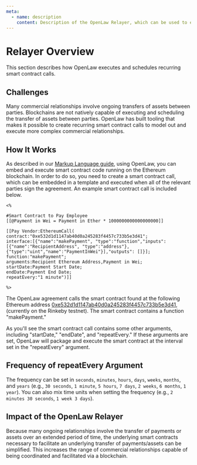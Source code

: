 ```yaml
---
meta:
  - name: description
    content: Description of the OpenLaw Relayer, which can be used to execute and schedule recurring smart contract calls.
---
```


# Relayer Overview

This section describes how OpenLaw executes and schedules recurring smart contract calls.

## Challenges

Many commercial relationships involve ongoing transfers of assets between parties. Blockchains are not natively capable of executing and scheduling the transfer of assets between parties. OpenLaw has built tooling that makes it possible to create recurring smart contract calls to model out and execute more complex commercial relationships.

## How It Works

As described in our [Markup Language guide](/markup-language/#smart-contracts), using OpenLaw, you can embed and execute smart contract code running on the Ethereum blockchain. In order to do so, you need to create a smart contract call, which can be embedded in a template and executed when all of the relevant parties sign the agreement. An example smart contract call is included below.

```
<%

#Smart Contract to Pay Employee
[[@Payment in Wei = Payment in Ether * 1000000000000000000]]

[[Pay Vendor:EthereumCall(
contract:"0xe532d1d1147ab40d0a245283f4457c733b5e3d41";
interface:[{"name":"makePayment", "type":"function","inputs":
[{"name":"RecipientAddress", "type":"address"},
{"type":"uint","name":"PaymentInWei"}],"outputs": []}];
function:"makePayment";
arguments:Recipient Ethereum Address,Payment in Wei;
startDate:Payment Start Date;
endDate:Payment End Date;
repeatEvery:"1 minute")]]

%>
```

The OpenLaw agreement calls the smart contract found at the following Ethereum address [0xe532d1d1147ab40d0a245283f4457c733b5e3d41](https://rinkeby.etherscan.io/address/0xe532d1d1147ab40d0a245283f4457c733b5e3d41), (currently on the Rinkeby testnet). The smart contract contains a function "makePayment."

As you'll see the smart contract call contains some other arguments, including "startDate," "endDate", and "repeatEvery." If these arguments are set, OpenLaw will package and execute the smart contract at the interval set in the "repeatEvery" argument.

## Frequency of repeatEvery Argument

The frequency can be set in `seconds`, `minutes`, `hours`, `days`, `weeks`, `months`, and `years` (e.g., `30 seconds`, `1 minute`, `5 hours`, `7 days`, `2 weeks`, `6 months`, `1 year`). You can also mix time units when setting the frequency (e.g., `2 minutes 30 seconds`, `1 week 3 days`).

## Impact of the OpenLaw Relayer

Because many ongoing relationships involve the transfer of payments or assets over an extended period of time, the underlying smart contracts necessary to facilitate an underlying transfer of payments/assets can be simplified. This increases the range of commercial relationships capable of being coordinated and facilitated via a blockchain.
